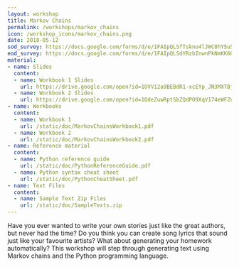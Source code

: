```yaml
---
layout: workshop
title: Markov Chains
permalink: /workshops/markov_chains
icon: /workshop_icons/markov_chains.png
date: 2018-05-12
sod_survey: https://docs.google.com/forms/d/e/1FAIpQLSfTskno4lJWC8hY5u5MZzvCH0-Omznpvv2vRWxbTI8A7a_Kdw/viewform
eod_survey: https://docs.google.com/forms/d/e/1FAIpQLSdYRzbInwnPkNmKK6Gwv7a39pYvHh5MK316XeV7h4WFn0wkhQ/viewform
material: 
- name: Slides
  content:
  - name: Workbook 1 Slides
    url: https://drive.google.com/open?id=1OVV12a9BEBdR1-xcEYp_JN3MXTBjBjQI9aJ4gH-1kHw
  - name: Workbook 2 Slides
    url: https://drive.google.com/open?id=1QdeZuwRptSbZQdPO9XqV174eWFZnQebau2kHyVtD9p8
- name: Workbooks
  content:
  - name: Workbook 1
    url: /static/doc/MarkovChainsWorkbook1.pdf
  - name: Workbook 2
    url: /static/doc/MarkovChainsWorkbook2.pdf
- name: Reference material
  content:
  - name: Python reference guide
    url: /static/doc/PythonReferenceGuide.pdf
  - name: Python syntax cheat sheet
    url: /static/doc/PythonCheatSheet.pdf
- name: Text Files
  content:
  - name: Sample Text Zip Files
    url: /static/doc/SampleTexts.zip
---
```


Have you ever wanted to write your own stories just like the great authors, but never had the time? Do you think you can create song lyrics that sound just like your favourite artists? What about generating your homework automatically? This workshop will step through generating text using Markov chains and the Python programming language.
